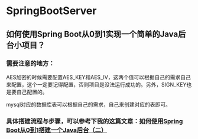 # SpringBootServer

## 如何使用Spring Boot从0到1实现一个简单的Java后台小项目？

### 需要注意的地方：

AES加密的时候需要配置AES_KEY和AES_IV，这两个值可以根据自己的需求自己来配置，这个一定要记得配置，否则项目是没法运行成功的。另外，SIGN_KEY也是要自己配置的。

mysql对应的数据库表可以根据自己的需求，自己来创建对应的表即可。

### 具体搭建流程与步骤，可以参考下我的这篇文章：[如何使用Spring Boot从0到1搭建一个Java后台（二）](http://www.jianshu.com/p/cc588245891a)
